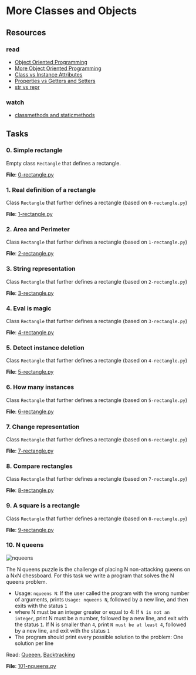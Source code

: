 # More Classes and Objects
## Resources
### read
* [Object Oriented Programming](https://python.swaroopch.com/oop.html)
* [More Object Oriented Programming](https://python-course.eu/oop/object-oriented-programming.php)
* [Class vs Instance Attributes](https://python-course.eu/oop/class-instance-attributes.php)
* [Properties vs Getters and Setters](https://python-course.eu/oop/properties-vs-getters-and-setters.php)
* [str vs repr](https://shipit.dev/posts/python-str-vs-repr.html)
### watch
* [classmethods and staticmethods](https://www.youtube.com/watch?v=rq8cL2XMM5M)

## Tasks
### 0. Simple rectangle
Empty class `Rectangle` that defines a rectangle.

**File**: [0-rectangle.py](./0-rectangle.py)

### 1. Real definition of a rectangle

Class `Rectangle` that further defines a rectangle (based on `0-rectangle.py`)

**File**: [1-rectangle.py](./1-rectangle.py)

### 2. Area and Perimeter

Class `Rectangle` that further defines a rectangle (based on `1-rectangle.py`)

**File**: [2-rectangle.py](./2-rectangle.py)

### 3. String representation

Class `Rectangle` that further defines a rectangle (based on `2-rectangle.py`)

**File**: [3-rectangle.py](./3-rectangle.py)

### 4. Eval is magic

Class `Rectangle` that further defines a rectangle (based on `3-rectangle.py`)

**File**: [4-rectangle.py](./4-rectangle.py)

### 5. Detect instance deletion

Class `Rectangle` that further defines a rectangle (based on `4-rectangle.py`)

**File**: [5-rectangle.py](./5-rectangle.py)

### 6. How many instances

Class `Rectangle` that further defines a rectangle (based on `5-rectangle.py`)

**File**: [6-rectangle.py](./6-rectangle.py)

### 7. Change representation

Class `Rectangle` that further defines a rectangle (based on `6-rectangle.py`)

**File**: [7-rectangle.py](./7-rectangle.py)

### 8. Compare rectangles

Class `Rectangle` that further defines a rectangle (based on `7-rectangle.py`)

**File**: [8-rectangle.py](./8-rectangle.py)

### 9. A square is a rectangle

Class `Rectangle` that further defines a rectangle (based on `8-rectangle.py`)

**File**: [9-rectangle.py](./9-rectangle.py)

### 10. N queens

![nqueens](http://www.crestbook.com/files/Judit-photo1_602x433.jpg)

The N queens puzzle is the challenge of placing N non-attacking queens on a NxN chessboard. For this task we write a program that solves the N queens problem.

* Usage: `nqueens N`: If the user called the program with the wrong number of arguments, prints `Usage: nqueens N`, followed by a new line, and then exits with the status `1`
* where N must be an integer greater or equal to 4: If `N is not an integer`, print N must be a number, followed by a new line, and exit with the status `1`. If N is smaller than `4`, print `N must be at least 4`, followed by a new line, and exit with the status `1`
* The program should print every possible solution to the problem: One solution per line

Read: [Queeen](https://en.wikipedia.org/wiki/Queen_%28chess%29), [Backtracking](https://en.wikipedia.org/wiki/Backtracking)

**File**: [101-nqueens.py](./101-nqueens.py)